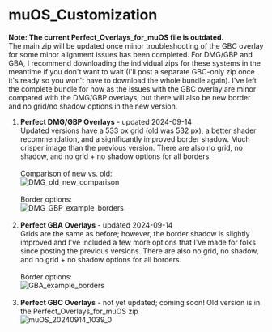 # muOS_Customization

**Note: The current Perfect_Overlays_for_muOS file is outdated.**<br>The main zip will be updated once minor troubleshooting of the GBC overlay for some minor alignment issues has been completed. For DMG/GBP and GBA, I recommend downloading the individual zips for these systems in the meantime if you don't want to wait (I'll post a separate GBC-only zip once it's ready so you won't have to download the whole bundle again). I've left the complete bundle for now as the issues with the GBC overlay are minor compared with the DMG/GBP overlays, but there will also be new border and no grid/no shadow options in the new version.

1. **Perfect DMG/GBP Overlays** - updated 2024-09-14<br>Updated versions have a 533 px grid (old was 532 px), a better shader recommendation, and a significantly improved border shadow. Much crisper image than the previous version. There are also no grid, no shadow, and no grid + no shadow options for all borders.<br><br>Comparison of new vs. old:<br>![DMG_old_new_comparison](https://github.com/user-attachments/assets/24efce93-6c46-49d5-b2af-20278a3f5261)<br><br>Border options:<br>![DMG_GBP_example_borders](https://github.com/user-attachments/assets/ddad0d35-1a17-4564-aed2-97aa497bd7db)<br><br>
2. **Perfect GBA Overlays** - updated 2024-09-14<br>Grids are the same as before; however, the border shadow is slightly improved and I've included a few more options that I've made for folks since posting the previous versions. There are also no grid, no shadow, and no grid + no shadow options for all borders.<br><br>Border options:<br>![GBA_example_borders](https://github.com/user-attachments/assets/17c2ddcf-d249-4d77-9d1a-12816d978408)<br><br>
3. **Perfect GBC Overlays** - not yet updated; coming soon! Old version is in the Perfect_Overlays_for_muOS zip<br>![muOS_20240914_1039_0](https://github.com/user-attachments/assets/64c45fd1-d05d-48b3-bf73-2af3420ba261)
<br><br>



